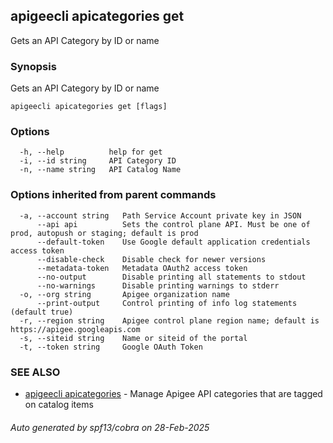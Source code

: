 ## apigeecli apicategories get

Gets an API Category by ID or name

### Synopsis

Gets an API Category by ID or name

```
apigeecli apicategories get [flags]
```

### Options

```
  -h, --help          help for get
  -i, --id string     API Category ID
  -n, --name string   API Catalog Name
```

### Options inherited from parent commands

```
  -a, --account string   Path Service Account private key in JSON
      --api api          Sets the control plane API. Must be one of prod, autopush or staging; default is prod
      --default-token    Use Google default application credentials access token
      --disable-check    Disable check for newer versions
      --metadata-token   Metadata OAuth2 access token
      --no-output        Disable printing all statements to stdout
      --no-warnings      Disable printing warnings to stderr
  -o, --org string       Apigee organization name
      --print-output     Control printing of info log statements (default true)
  -r, --region string    Apigee control plane region name; default is https://apigee.googleapis.com
  -s, --siteid string    Name or siteid of the portal
  -t, --token string     Google OAuth Token
```

### SEE ALSO

* [apigeecli apicategories](apigeecli_apicategories.md)	 - Manage Apigee API categories that are tagged on catalog items

###### Auto generated by spf13/cobra on 28-Feb-2025
